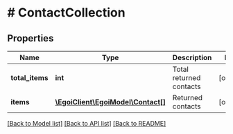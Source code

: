 # # ContactCollection

## Properties

Name | Type | Description | Notes
------------ | ------------- | ------------- | -------------
**total_items** | **int** | Total returned contacts | [optional]
**items** | [**\EgoiClient\EgoiModel\Contact[]**](Contact.md) | Returned contacts | [optional]

[[Back to Model list]](../../README.md#models) [[Back to API list]](../../README.md#endpoints) [[Back to README]](../../README.md)
